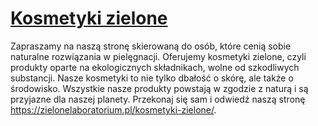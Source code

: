 # [Kosmetyki zielone](https://zielonelaboratorium.pl/kosmetyki-zielone/)

Zapraszamy na naszą stronę skierowaną do osób, które cenią sobie naturalne rozwiązania w pielęgnacji. Oferujemy kosmetyki zielone, czyli produkty oparte na ekologicznych składnikach, wolne od szkodliwych substancji. Nasze kosmetyki to nie tylko dbałość o skórę, ale także o środowisko. Wszystkie nasze produkty powstają w zgodzie z naturą i są przyjazne dla naszej planety. Przekonaj się sam i odwiedź naszą stronę https://zielonelaboratorium.pl/kosmetyki-zielone/.